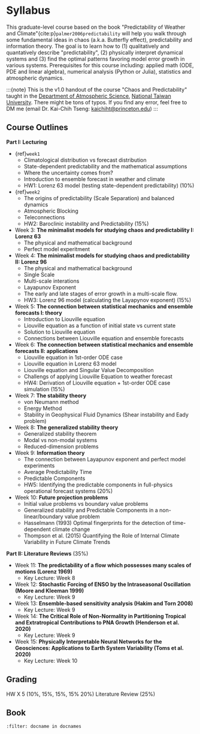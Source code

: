 # Syllabus 

This graduate-level course based on the book "Predictability of Weather and Climate"{cite:p}`palmer2006predictability` will help you walk through some fundamental ideas in chaos (a.k.a. Butterfly effect), predictability and information theory. The goal is to learn how to (1) qualitatively and quantatively describe "predictability", (2) physically interpret dynamical systems and (3) find the optimal patterns favoring model error growth in various systems. Prerequisites for this course including: applied math (ODE, PDE and linear algebra), numerical analysis (Python or Julia), statistics and atmospheric dynamics.   


:::{note}
This is the v1.0 handout of the course "Chaos and Predictability" taught in the [Department of Atmospheric Science](http://www.as.ntu.edu.tw/index.php/eng), [National Taiwan University](https://www.ntu.edu.tw/chinese2007/english/index.html). There might be tons of typos. If you find any error, feel free to DM me (email Dr. Kai-Chih Tseng: kaichiht@princeton.edu)
:::

## Course Outlines
__Part I: Lecturing__
* {ref}`week1`
	* Climatological distribution vs forecast distribution 
    * State-dependent predictability and the mathematical assumptions 
    * Where the uncertainty comes from?
    * Introduction to ensemble forecast in weather and climate
    * HW1: Lorenz 63 model (testing state-dependent predictability) (10%)    
* {ref}`week2`
	* The origins of predictability (Scale Separation) and balanced dynamics
	* Atmospheric Blocking
	* Teleconnections 
	* HW2: Baroclinic instability and Predictability (15%)
* Week 3: __The minimalist models for studying chaos and predictability I: Lorenz 63__  
  	* The physical and mathematical background
    * Perfect model experitment
* Week 4: __The minimalist models for studying chaos and predictability II: Lorenz 96__
	* The physical and mathematical background
	* Single Scale
	* Multi-scale interations
	* Layapunov Exponent
	* The early and late stages of error growth in a multi-scale flow. 
	* HW3: Lorenz 96 model (calculating the Layapynov exponent) (15%)
* Week 5: __The connection between statistical mechanics and ensemble forecasts I: theory__
	* Introduction to Liouville equation 
	* Liouville equation as a function of initial state vs current state 
	* Solution to Liouville equation
	* Connections between Liouville equation and ensemble forecasts
* Week 6: __The connection between statistical mechanics and ensemble forecasts II: applications__
	* Liouville equation in 1st-order ODE case
	* Liouville equation in Lorenz 63 model
	* Liouville equation and Singular Value Decomposition
	* Challengs of applying Liouville Equation to weather forecast
	* HW4: Derivation of Liouville equation + 1st-order ODE case simulation (15%)
* Week 7: __The stability theory__
	* von Neumann method
	* Energy Method
	* Stability in Geophysical Fluid Dynamics (Shear instability and Eady problem)
* Week 8: __The generalized stability theory__
	* Generalized stability theorem
	* Modal vs non-modal systems
    * Reduced-dimension problems
* Week 9: __Information theory__
	* The connection between Layapunov exponent and perfect model experiments
	* Average Predictability Time
	* Predictable Components
	* HW5: Identifying the predictable components in full-physics operational forecast systems (20%)
* Week 10: __Future projection problems__
	* Initial value problems vs boundary value problems
	* Generalized stability and Predictable Components in a non-linear/boundary value problem
	* Hasselmann (1993) Optimal fingerprints for the detection of time-dependent climate change
	* Thompson et al. (2015) Quantifying the Role of Internal Climate Variability in Future Climate Trends




__Part II: Literature Reviews__ (35%)
* Week 11: __The predictability of a flow which possesses many scales of motions (Lorenz 1969)__
	* Key Lecture: Week 8	
* Week 12: __Stochastic Forcing of ENSO by the Intraseasonal Oscillation (Moore and Kleeman 1999)__
	* Key Lecture: Week 9
* Week 13: __Ensemble-based sensitivity analysis (Hakim and Torn 2008)__
	* Key Lecture: Week 9
* Week 14: __The Critical Role of Non-Normality in Partitioning Tropical and Extratropical Contributions to PNA Growth (Henderson et al. 2020)__
	* Key Lecture: Week 9
* Week 15: __Physically Interpretable Neural Networks for the Geosciences: Applications to Earth System Variability (Toms et al. 2020)__
	* Key Lecture: Week 10

## Grading
HW X 5 (10%, 15%, 15%, 15% 20%)
Literature Review (25%)


## Book
```{bibliography} references.bib
:filter: docname in docnames
```
